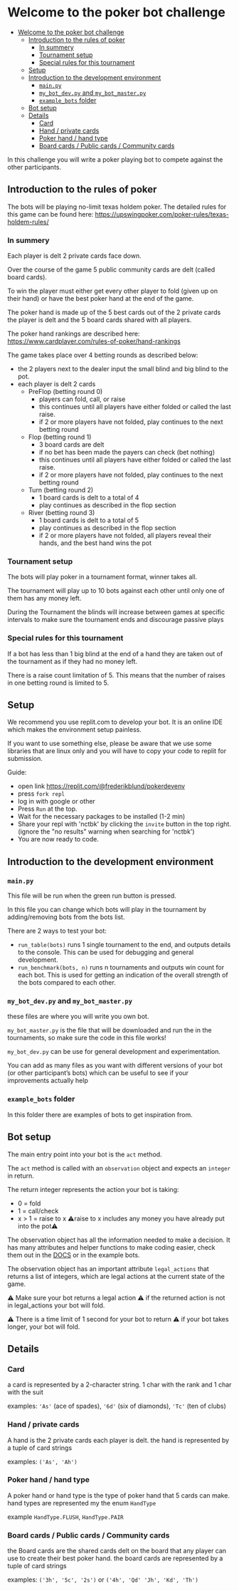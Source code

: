 # Welcome to the poker bot challenge

- [Welcome to the poker bot challenge](#welcome-to-the-poker-bot-challenge)
  - [Introduction to the rules of poker](#introduction-to-the-rules-of-poker)
    - [In summery](#in-summery)
    - [Tournament setup](#tournament-setup)
    - [Special rules for this tournament](#special-rules-for-this-tournament)
  - [Setup](#setup)
  - [Introduction to the development environment](#introduction-to-the-development-environment)
    - [`main.py`](#mainpy)
    - [`my_bot_dev.py` and `my_bot_master.py`](#my_bot_devpy-and-my_bot_masterpy)
    - [`example_bots` folder](#example_bots-folder)
  - [Bot setup](#bot-setup)
  - [Details](#details)
    - [Card](#card)
    - [Hand / private cards](#hand--private-cards)
    - [Poker hand / hand type](#poker-hand--hand-type)
    - [Board cards / Public cards / Community cards](#board-cards--public-cards--community-cards)

In this challenge you will write a poker playing bot to compete against the other participants.

## Introduction to the rules of poker
The bots will be playing no-limit texas holdem poker.
The detailed rules for this game can be found here: https://upswingpoker.com/poker-rules/texas-holdem-rules/

### In summery
Each player is delt 2 private cards face down. 

Over the course of the game 5 public community cards are delt (called board cards).

To win the player must either get every other player to fold (given up on their hand) or have the best poker hand at the end of the game.

The poker hand is made up of the 5 best cards out of the 2 private cards the player is delt and the 5 board cards shared with all players. 

The poker hand rankings are described here: https://www.cardplayer.com/rules-of-poker/hand-rankings

The game takes place over 4 betting rounds as described below:
- the 2 players next to the dealer input the small blind and big blind to the pot.
- each player is delt 2 cards
  - PreFlop (betting round 0)
    - players can fold, call, or raise
    - this continues until all players have either folded or called the last raise.
    - if 2 or more players have not folded, play continues to the next betting round
  - Flop (betting round 1)
    - 3 board cards are delt
    - if no bet has been made the payers can check (bet nothing)
    - this continues until all players have either folded or called the last raise.
    - if 2 or more players have not folded, play continues to the next betting round
  - Turn (betting round 2)
    - 1 board cards is delt to a total of 4
    - play continues as described in the flop section
  - River (betting round 3)
    - 1 board cards is delt to a total of 5
    - play continues as described in the flop section
    - if 2 or more players have not folded, all players reveal their hands, and the best hand wins the pot

### Tournament setup
The bots will play poker in a tournament format, winner takes all.

The tournament will play up to 10 bots against each other until only one of them has any money left.

During the Tournament the blinds will increase between games at specific intervals to make sure the tournament ends and discourage passive plays

### Special rules for this tournament
If a bot has less than 1 big blind at the end of a hand they are taken out of the tournament as if they had no money left.

There is a raise count limitation of 5. This means that the number of raises in one betting round is limited to 5.


## Setup
We recommend you use replit.com to develop your bot. It is an online IDE which makes the environment setup painless.

If you want to use something else, please be aware that we use some libraries that are linux only and you will have to copy your code to replit for submission.

Guide:
- open link https://replit.com/@frederikblund/pokerdevenv
- press `fork repl`
- log in with google or other
- Press `Run` at the top. 
- Wait for the necessary packages to be installed (1-2 min)
- Share your repl with 'nctbk' by clicking the `invite` button in the top right. (ignore the "no results" warning when searching for 'nctbk')
- You are now ready to code.


## Introduction to the development environment
### `main.py`
This file will be run when the green run button is pressed.

In this file you can change which bots will play in the tournament by adding/removing bots from the bots list.

There are 2 ways to test your bot:
- `run_table(bots)` runs 1 single tournament to the end, and outputs details to the console. This can be used for debugging and general development.
- `run_benchmark(bots, n)` runs n tournaments and outputs win count for each bot. This is used for getting an indication of the overall strength of the bots compared to each other.

### `my_bot_dev.py` and `my_bot_master.py`
these files are where you will write you own bot. 

`my_bot_master.py` is the file that will be downloaded and run the in the tournaments, so make sure the code in this file works!

`my_bot_dev.py` can be use for general development and experimentation.

You can add as many files as you want with different versions of your bot (or other participant’s bots) which can be useful to see if your improvements actually help

### `example_bots` folder
In this folder there are examples of bots to get inspiration from.


## Bot setup
The main entry point into your bot is the `act` method.

The `act` method is called with an `observation` object and expects an `integer` in return.

The return integer represents the action your bot is taking:
- 0 = fold
- 1 = call/check
- x > 1 = raise to x    :warning:raise to x includes any money you have already put into the pot:warning:
  
The observation object has all the information needed to make a decision. It has many attributes and helper functions to make coding easier, check them out in the [DOCS](https://poker-game-runner.readthedocs.io/en/latest/poker_game_runner.html) or in the example bots.

The observation object has an important attribute `legal_actions` that returns a list of integers, which are legal actions at the current state of the game.

:warning: Make sure your bot returns a legal action :warning: if the returned action is not in legal_actions your bot will fold.

:warning: There is a time limit of 1 second for your bot to return :warning: if your bot takes longer, your bot will fold.


## Details
### Card
a card is represented by a 2-character string. 1 char with the rank and 1 char with the suit

examples: `'As'` (ace of spades), `'6d'` (six of diamonds), `'Tc'` (ten of clubs)

### Hand / private cards
A hand is the 2 private cards each player is delt. the hand is represented by a tuple of card strings

examples: `('As', 'Ah')` 

### Poker hand / hand type
A poker hand or hand type is the type of poker hand that 5 cards can make. hand types are represented my the enum `HandType`

example `HandType.FLUSH`, `HandType.PAIR`

### Board cards / Public cards / Community cards
the Board cards are the shared cards delt on the board that any player can use to create their best poker hand. the board cards are represented by a tuple of card strings

examples: `('3h', '5c', '2s')` or `('4h', 'Qd' 'Jh', 'Kd', 'Th')`


